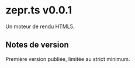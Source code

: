 # zepr.ts v0.0.1

Un moteur de rendu HTML5.

## Notes de version

Première version publiée, limitée au strict minimum.